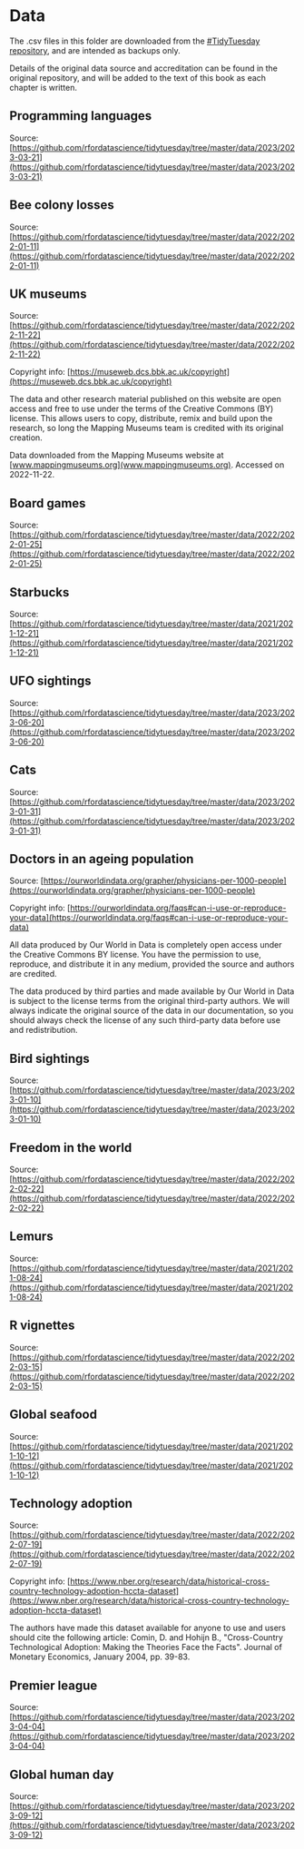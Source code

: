 # Data

The .csv files in this folder are downloaded from the [#TidyTuesday repository](https://github.com/rfordatascience/tidytuesday/tree/master), and are intended as backups only. 

Details of the original data source and accreditation can be found in the original repository, and will be added to the text of this book as each chapter is written.

## Programming languages

Source: [https://github.com/rfordatascience/tidytuesday/tree/master/data/2023/2023-03-21](https://github.com/rfordatascience/tidytuesday/tree/master/data/2023/2023-03-21)

## Bee colony losses

Source: [https://github.com/rfordatascience/tidytuesday/tree/master/data/2022/2022-01-11](https://github.com/rfordatascience/tidytuesday/tree/master/data/2022/2022-01-11)

## UK museums

Source: [https://github.com/rfordatascience/tidytuesday/tree/master/data/2022/2022-11-22](https://github.com/rfordatascience/tidytuesday/tree/master/data/2022/2022-11-22)

Copyright info: [https://museweb.dcs.bbk.ac.uk/copyright](https://museweb.dcs.bbk.ac.uk/copyright)

The data and other research material published on this website are open access and free to use under the terms of the Creative Commons (BY) license. This allows users to copy, distribute, remix and build upon the research, so long the Mapping Museums team is credited with its original creation.

Data downloaded from the Mapping Museums website at [www.mappingmuseums.org](www.mappingmuseums.org). Accessed on 2022-11-22.

## Board games

Source: [https://github.com/rfordatascience/tidytuesday/tree/master/data/2022/2022-01-25](https://github.com/rfordatascience/tidytuesday/tree/master/data/2022/2022-01-25)

## Starbucks

Source: [https://github.com/rfordatascience/tidytuesday/tree/master/data/2021/2021-12-21](https://github.com/rfordatascience/tidytuesday/tree/master/data/2021/2021-12-21)

## UFO sightings

Source: [https://github.com/rfordatascience/tidytuesday/tree/master/data/2023/2023-06-20](https://github.com/rfordatascience/tidytuesday/tree/master/data/2023/2023-06-20)

## Cats

Source: [https://github.com/rfordatascience/tidytuesday/tree/master/data/2023/2023-01-31](https://github.com/rfordatascience/tidytuesday/tree/master/data/2023/2023-01-31)

## Doctors in an ageing population

Source: [https://ourworldindata.org/grapher/physicians-per-1000-people](https://ourworldindata.org/grapher/physicians-per-1000-people)

Copyright info: [https://ourworldindata.org/faqs#can-i-use-or-reproduce-your-data](https://ourworldindata.org/faqs#can-i-use-or-reproduce-your-data)

All data produced by Our World in Data is completely open access under the Creative Commons BY license. You have the permission to use, reproduce, and distribute it in any medium, provided the source and authors are credited.

The data produced by third parties and made available by Our World in Data is subject to the license terms from the original third-party authors. We will always indicate the original source of the data in our documentation, so you should always check the license of any such third-party data before use and redistribution.

## Bird sightings

Source: [https://github.com/rfordatascience/tidytuesday/tree/master/data/2023/2023-01-10](https://github.com/rfordatascience/tidytuesday/tree/master/data/2023/2023-01-10)

## Freedom in the world

Source: [https://github.com/rfordatascience/tidytuesday/tree/master/data/2022/2022-02-22](https://github.com/rfordatascience/tidytuesday/tree/master/data/2022/2022-02-22)

## Lemurs

Source: [https://github.com/rfordatascience/tidytuesday/tree/master/data/2021/2021-08-24](https://github.com/rfordatascience/tidytuesday/tree/master/data/2021/2021-08-24)

## R vignettes

Source: [https://github.com/rfordatascience/tidytuesday/tree/master/data/2022/2022-03-15](https://github.com/rfordatascience/tidytuesday/tree/master/data/2022/2022-03-15)

## Global seafood

Source: [https://github.com/rfordatascience/tidytuesday/tree/master/data/2021/2021-10-12](https://github.com/rfordatascience/tidytuesday/tree/master/data/2021/2021-10-12)

## Technology adoption

Source: [https://github.com/rfordatascience/tidytuesday/tree/master/data/2022/2022-07-19](https://github.com/rfordatascience/tidytuesday/tree/master/data/2022/2022-07-19)

Copyright info: [https://www.nber.org/research/data/historical-cross-country-technology-adoption-hccta-dataset](https://www.nber.org/research/data/historical-cross-country-technology-adoption-hccta-dataset)

The authors have made this dataset available for anyone to use and users should cite the following article: Comin, D. and Hohijn B., "Cross-Country Technological Adoption: Making the Theories Face the Facts". Journal of Monetary Economics, January 2004, pp. 39-83.

## Premier league

Source: [https://github.com/rfordatascience/tidytuesday/tree/master/data/2023/2023-04-04](https://github.com/rfordatascience/tidytuesday/tree/master/data/2023/2023-04-04)

## Global human day

Source: [https://github.com/rfordatascience/tidytuesday/tree/master/data/2023/2023-09-12](https://github.com/rfordatascience/tidytuesday/tree/master/data/2023/2023-09-12)
